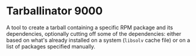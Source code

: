 # Tarballinator 9000

A tool to create a tarball containing a specific RPM package and its dependencies,
optionally cutting off some of the dependencies: either based on what's already
installed on a system (`libsolv` cache file) or on a list of packages specified
manually.
